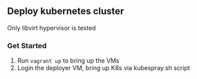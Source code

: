 ## Deploy kubernetes cluster

Only libvirt hypervisor is tested

### Get Started

1. Run `vagrant up` to bring up the VMs
2. Login the deployer VM, bring up K8s via kubespray.sh script
